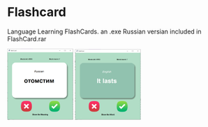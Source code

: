 # Flashcard
Language Learning FlashCards. an .exe Russian versian included in FlashCard.rar


<img src="app_1.PNG" width=30% height=auto> <img src="app_2.PNG" width=30% height=auto>
